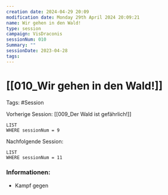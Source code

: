 ```yaml
---
creation date: 2024-04-29 20:09 
modification date: Monday 29th April 2024 20:09:21 
name: Wir gehen in den Wald!
type: session 
campaign: VisDraconis
sessionNum: 010
Summary: ""
sessionDate: 2023-04-28
tags:
--- 
```


# [[010_Wir gehen in den Wald!]]

Tags: #Session

Vorherige Session: [[009_Der Wald ist gefährlich!]]
```dataview
LIST
WHERE sessionNum = 9
```
Nachfolgende Session: 
```dataview
LIST
WHERE sessionNum = 11
```

### Informationen:
- Kampf gegen 
